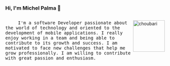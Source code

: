 ### Hi, I'm Michel Palma 👋

##

<img alt="choubari" align="right" src="https://devstickers.com/assets/img/pro/wq5o.png" width="100">
<samp><p align=”justify” style="text-indent:40px;"> I'm a software Developer passionate about the world of technology and oriented to the development of mobile applications. I really enjoy working in a team and being able to contribute to its growth and success. I am motivated to face new challenges that help me grow professionally. I am willing to contribute with great passion and enthusiasm.</p></samp>

##
